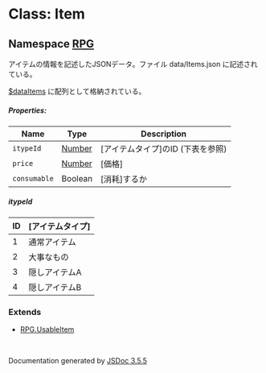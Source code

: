 # Class: Item

## Namespace [RPG](RPG.md)

アイテムの情報を記述したJSONデータ。ファイル data/Items.json に記述されている。

 [$dataItems](global.md#dataitems-arrayrpgitem) に配列として格納されている。

##### Properties:

| Name | Type | Description |
| --- | --- | --- |
| `itypeId` | [Number](Number.md) | [アイテムタイプ]のID (下表を参照) |
| `price` | [Number](Number.md) | [価格] |
| `consumable` | Boolean | [消耗]するか |

##### itypeId

| ID | [アイテムタイプ] |
| --- | --- |
| 1 | 通常アイテム |
| 2 | 大事なもの |
| 3 | 隠しアイテムA |
| 4 | 隠しアイテムB |


### Extends

* [RPG.UsableItem](RPG.UsableItem.md)

 <br>

  Documentation generated by [JSDoc 3.5.5](https://github.com/jsdoc3/jsdoc)
